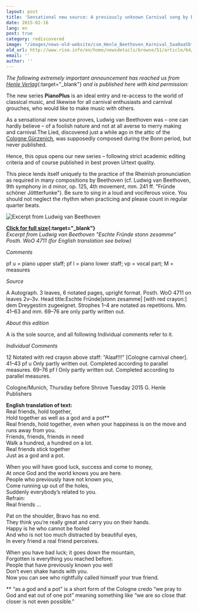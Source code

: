 ```yaml
---
layout: post
title: 'Sensational new source: A previously unknown Carnival song by Beethoven!'
date: 2015-02-16
lang: en
post: true
category: rediscovered
image: "/images/news-old-website/csm_Henle_Beethoven_Karnival_5aa0aa5bff.jpg"
old_url: http://www.rism.info/en/home/newsdetails/browse/51/article/64/sensational-new-source-a-previously-unknown-carnival-song-by-beethoven.html
email: ''
author: ''
---
```


_The following extremely important announcement has reached us from_ [_Henle Verlag_](http://www.henle.de/blog/en/2015/02/12/2582/){:target="_blank"} _and is published here with kind permission:_  

The new series **PianoPlus** is an ideal entry and re-access to the world of classical music, and likewise for all carnival enthusiasts and carnival grouches, who would like to make music with others.  

As a sensational new source proves, Ludwig van Beethoven was – one can hardly believe – of a foolish nature and not at all averse to merry making and carnival.The Lied, discovered just a while ago in the attic of the [Cologne Gürzenich](http://www.koelnkongress.de/wEnglisch/locations/guerzenich/historie.php), was supposedly composed during the Bonn period, but never published.

Hence, this opus opens our new series – following strict academic editing criteria and of course published in best proven Urtext quality.

This piece lends itself uniquely to the practice of the Rheinish pronunciation as required in many compositions by Beethoven (cf. Ludwig van Beethoven, 9th symphony in d minor, op. 125, 4th movement, mm. 241 ff. "Fründe schöner Jöttterfunke"). Be sure to sing in a loud and vociferous voice. You should not neglect the rhythm when practicing and please count in regular quarter beats.

![Excerpt from Ludwig van Beethoven](http://www.henle.de/blog/en/files/2015/02/Posth.-WoO-4711.jpg)

**[Click for full size](http://www.henle.de/blog/en/files/2015/02/Posth.-WoO-4711.jpg){:target="_blank"}**  
_Excerpt from Ludwig van Beethoven "Eschte Fründe stonn zesamme" Posth. WoO 4711 (for English translation see below)_

_Comments_

pf u = piano upper staff; pf l = piano lower staff; vp = vocal part; M = measures

_Source_

A Autograph. 3 leaves, 6 notated pages, upright format. Posth. WoO 4711 on leaves 2v–3v. Head title:Eschte Fründe\|stonn zesamme\| [with red crayon:] dem Dreygestirn zugeeignet. Strophes 1–4 are notated as repetitions. Mm. 41–63 and mm. 69–76 are only partly written out.

_About this edition_

A is the sole source, and all following Individual comments refer to it.

_Individual Comments_

12  Notated with red crayon above staff: "Alaaf!!!" [Cologne carnival cheer].
41–43 pf u Only partly written out. Completed according to parallel measures.
69–76 pf l Only partly written out. Completed according to parallel measures.

Cologne/Munich, Thursday before Shrove Tuesday 2015
G. Henle Publishers

**English translation of text:**  
Real friends, hold together,  
Hold together as well as a god and a pot\*\*  
Real friends, hold together, even when your happiness is on the move and runs away from you.  
Friends, friends, friends in need  
Walk a hundred, a hundred on a lot.  
Real friends stick together  
Just as a god and a pot.

When you will have good luck, success and come to money,  
At once God and the world knows you are here.  
People who previously have not known you,  
Come running up out of the holes,  
Suddenly everybody’s related to you.  
Refrain:  
Real friends …

Pat on the shoulder, Bravo has no end.  
They think you’re really great and carry you on their hands.  
Happy is he who cannot be fooled  
And who is not too much distracted by beautiful eyes,  
In every friend a real friend perceives.

When you have bad luck; it goes down the mountain,  
Forgotten is everything you reached before.  
People that have previously known you well  
Don’t even shake hands with you.  
Now you can see who rightfully called himself your true friend.

\*\* “as a god and a pot” is a short form of the Cologne credo “we pray to God and eat out of one pot” meaning something like “we are so close that closer is not even possible.”

